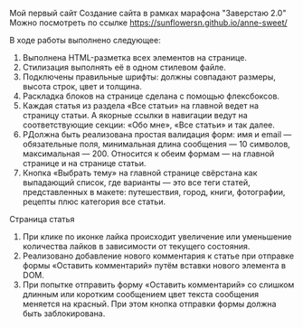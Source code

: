 Мой первый сайт 
Создание сайта в рамках марафона "Заверстаю 2.0"
Можно посмотреть по ссылке https://sunflowersn.github.io/anne-sweet/

В ходе работы выполнено следующее: 

1. Выполнена HTML-разметка всех элементов на странице.
2. Стилизация выполнять её в одном стилевом файле.
3. Подключены правильные шрифты: должны совпадают размеры, высота строк, цвет и толщина.
4. Раскладка блоков на странице сделана с помощью флексбоксов. 
5. Каждая статья из раздела «Все статьи» на главной ведет на страницу статьи. А якорные ссылки в навигации ведут на соответствующие секции: «Обо мне», «Все статьи» и так далее.
6. РДолжна быть реализована простая валидация форм: имя и email — обязательные поля, минимальная длина сообщения — 10 символов, максимальная — 200. Относится к обеим формам — на главной странице и на странице статьи.
7. Кнопка «Выбрать тему» на главной странице свёрстана как выпадающий список, где варианты — это все теги статей, представленных в макете: путешествия, город, книги, фотографии, рецепты плюс категория все статьи.

Страница статья
1. При клике по иконке лайка происходит увеличение или уменьшение количества лайков в зависимости от текущего состояния.
2. Реализовано добавление нового комментария к статье при отправке формы «Оставить комментарий» путём вставки нового элемента в DOM.
3. При попытке отправить форму «Оставить комментарий» со слишком длинным или коротким сообщением цвет текста сообщения меняется на красный. При этом кнопка отправки формы должна быть заблокирована.
